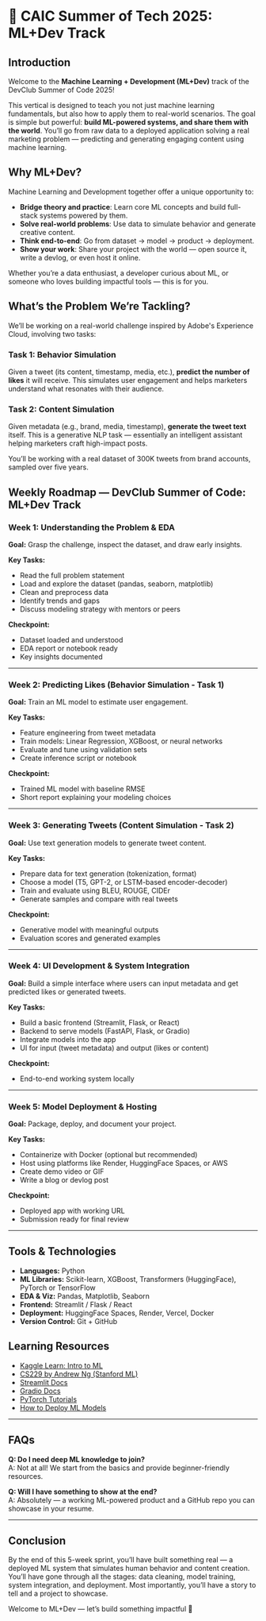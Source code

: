 
# 🤖 CAIC Summer of Tech 2025: ML+Dev Track

## Introduction

Welcome to the **Machine Learning + Development (ML+Dev)** track of the DevClub Summer of Code 2025!

This vertical is designed to teach you not just machine learning fundamentals, but also how to apply them to real-world scenarios. The goal is simple but powerful: **build ML-powered systems, and share them with the world**. You’ll go from raw data to a deployed application solving a real marketing problem — predicting and generating engaging content using machine learning.

## Why ML+Dev?

Machine Learning and Development together offer a unique opportunity to:
- **Bridge theory and practice**: Learn core ML concepts and build full-stack systems powered by them.
- **Solve real-world problems**: Use data to simulate behavior and generate creative content.
- **Think end-to-end**: Go from dataset → model → product → deployment.
- **Show your work**: Share your project with the world — open source it, write a devlog, or even host it online.

Whether you’re a data enthusiast, a developer curious about ML, or someone who loves building impactful tools — this is for you.

## What’s the Problem We’re Tackling?

We’ll be working on a real-world challenge inspired by Adobe's Experience Cloud, involving two tasks:

### Task 1: Behavior Simulation
Given a tweet (its content, timestamp, media, etc.), **predict the number of likes** it will receive. This simulates user engagement and helps marketers understand what resonates with their audience.

### Task 2: Content Simulation
Given metadata (e.g., brand, media, timestamp), **generate the tweet text** itself. This is a generative NLP task — essentially an intelligent assistant helping marketers craft high-impact posts.

You’ll be working with a real dataset of 300K tweets from brand accounts, sampled over five years.

## Weekly Roadmap — DevClub Summer of Code: ML+Dev Track

### Week 1: Understanding the Problem & EDA
**Goal:** Grasp the challenge, inspect the dataset, and draw early insights.

**Key Tasks:**
- Read the full problem statement
- Load and explore the dataset (pandas, seaborn, matplotlib)
- Clean and preprocess data
- Identify trends and gaps
- Discuss modeling strategy with mentors or peers

**Checkpoint:**
- Dataset loaded and understood
- EDA report or notebook ready
- Key insights documented

---

### Week 2: Predicting Likes (Behavior Simulation - Task 1)
**Goal:** Train an ML model to estimate user engagement.

**Key Tasks:**
- Feature engineering from tweet metadata
- Train models: Linear Regression, XGBoost, or neural networks
- Evaluate and tune using validation sets
- Create inference script or notebook

**Checkpoint:**
- Trained ML model with baseline RMSE
- Short report explaining your modeling choices

---

### Week 3: Generating Tweets (Content Simulation - Task 2)
**Goal:** Use text generation models to generate tweet content.

**Key Tasks:**
- Prepare data for text generation (tokenization, format)
- Choose a model (T5, GPT-2, or LSTM-based encoder-decoder)
- Train and evaluate using BLEU, ROUGE, CIDEr
- Generate samples and compare with real tweets

**Checkpoint:**
- Generative model with meaningful outputs
- Evaluation scores and generated examples

---

### Week 4: UI Development & System Integration
**Goal:** Build a simple interface where users can input metadata and get predicted likes or generated tweets.

**Key Tasks:**
- Build a basic frontend (Streamlit, Flask, or React)
- Backend to serve models (FastAPI, Flask, or Gradio)
- Integrate models into the app
- UI for input (tweet metadata) and output (likes or content)

**Checkpoint:**
- End-to-end working system locally

---

### Week 5: Model Deployment & Hosting
**Goal:** Package, deploy, and document your project.

**Key Tasks:**
- Containerize with Docker (optional but recommended)
- Host using platforms like Render, HuggingFace Spaces, or AWS
- Create demo video or GIF
- Write a blog or devlog post

**Checkpoint:**
- Deployed app with working URL
- Submission ready for final review

---

## Tools & Technologies

- **Languages:** Python
- **ML Libraries:** Scikit-learn, XGBoost, Transformers (HuggingFace), PyTorch or TensorFlow
- **EDA & Viz:** Pandas, Matplotlib, Seaborn
- **Frontend:** Streamlit / Flask / React
- **Deployment:** HuggingFace Spaces, Render, Vercel, Docker
- **Version Control:** Git + GitHub

## Learning Resources

- [Kaggle Learn: Intro to ML](https://www.kaggle.com/learn/intro-to-machine-learning)
- [CS229 by Andrew Ng (Stanford ML)](https://cs229.stanford.edu/)
- [Streamlit Docs](https://docs.streamlit.io/)
- [Gradio Docs](https://www.gradio.app/)
- [PyTorch Tutorials](https://pytorch.org/tutorials/)
- [How to Deploy ML Models](https://mlops.community/)

---

## FAQs

**Q: Do I need deep ML knowledge to join?**  
A: Not at all! We start from the basics and provide beginner-friendly resources.

**Q: Will I have something to show at the end?**  
A: Absolutely — a working ML-powered product and a GitHub repo you can showcase in your resume.

---

## Conclusion

By the end of this 5-week sprint, you’ll have built something real — a deployed ML system that simulates human behavior and content creation. You’ll have gone through all the stages: data cleaning, model training, system integration, and deployment. Most importantly, you’ll have a story to tell and a project to showcase.

Welcome to ML+Dev — let’s build something impactful 🚀
